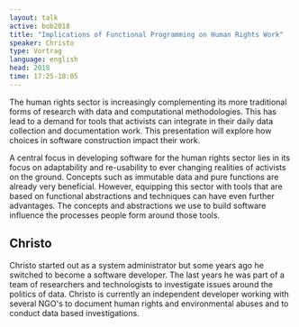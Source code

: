 ```yaml
---
layout: talk
active: bob2018
title: "Implications of Functional Programming on Human Rights Work"
speaker: Christo
type: Vortrag
language: english
head: 2018
time: 17:25-18:05
---
```


The human rights sector is increasingly complementing its more traditional
forms of research with data and computational methodologies. This has lead to
a demand for tools that activists can integrate in their daily data collection
and documentation work. This presentation will explore how choices in software
construction impact their work.

A central focus in developing software for the human rights sector lies in its
focus on adaptability and re-usability to ever changing realities of activists
on the ground. Concepts such as immutable data and pure functions are already
very beneficial. However, equipping this sector with tools that are based on
functional abstractions and techniques can have even further advantages. The
concepts and abstractions we use to build software influence the processes
people form around those tools.

## Christo

Christo started out as a system administrator but some years ago he switched
to become a software developer. The last years he was part of a team of
researchers and technologists to investigate issues around the politics of
data. Christo is currently an independent developer working with several NGO's
to document human rights and environmental abuses and to conduct data based investigations.
